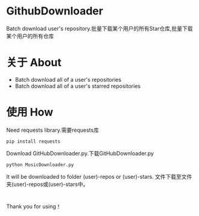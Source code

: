 # GithubDownloader
Batch download user's repository.批量下载某个用户的所有Star仓库,批量下载某个用户的所有仓库
# 关于 About
- Batch download all of a user's repositories
- Batch download all of a user's starred repositories
# 使用 How
Need requests library.需要requests库
```
pip install requests
```
Download GitHubDownloader.py.下载GitHubDownloader.py
```
python MusicDownloader.py
```
It will be downloaded to folder (user)-repos or (user)-stars.
文件下载至文件夹(user)-repos或(user)-stars中。
# 
Thank you for using！

